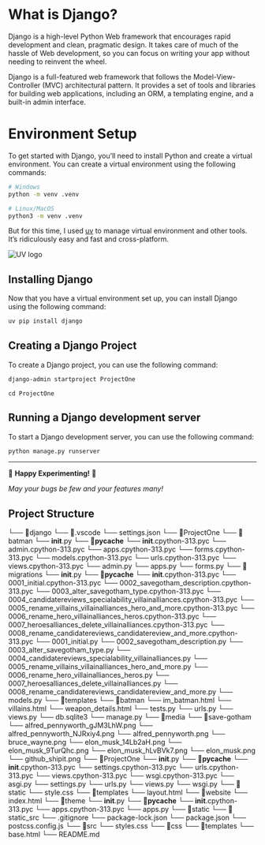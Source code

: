 # What is Django?
Django is a high-level Python Web framework that encourages rapid development and clean, pragmatic design. It takes care of much of the hassle of Web development, so you can focus on writing your app without needing to reinvent the wheel.

Django is a full-featured web framework that follows the Model-View-Controller (MVC) architectural pattern. It provides a set of tools and libraries for building web applications, including an ORM, a templating engine, and a built-in admin interface.

# Environment Setup
To get started with Django, you’ll need to install Python and create a virtual environment. You can create a virtual environment using the following commands:

```bash
# Windows
python -m venv .venv
```

```bash
# Linux/MacOS
python3 -m venv .venv
```
But for this time, I used [uv](https://docs.astral.sh/uv/) to manage virtual environment and other tools. It’s ridiculously easy and fast and cross-platform.

![UV logo](https://github.com/astral-sh/uv/assets/1309177/03aa9163-1c79-4a87-a31d-7a9311ed9310#only-dark)

## Installing Django
Now that you have a virtual environment set up, you can install Django using the following command:
```bash
uv pip install django
```
## Creating a Django Project
To create a Django project, you can use the following command:
```bash
django-admin startproject ProjectOne
```
```base
cd ProjectOne
```
## Running a Django development server
To start a Django development server, you can use the following command:
```bash
python manage.py runserver
```

---

🎉 **Happy Experimenting!** 🎉


*May your bugs be few and your features many!*

## Project Structure
└── 📁django
    └── 📁.vscode
        └── settings.json
    └── 📁ProjectOne
        └── 📁batman
            └── __init__.py
            └── 📁__pycache__
                └── __init__.cpython-313.pyc
                └── admin.cpython-313.pyc
                └── apps.cpython-313.pyc
                └── forms.cpython-313.pyc
                └── models.cpython-313.pyc
                └── urls.cpython-313.pyc
                └── views.cpython-313.pyc
            └── admin.py
            └── apps.py
            └── forms.py
            └── 📁migrations
                └── __init__.py
                └── 📁__pycache__
                    └── __init__.cpython-313.pyc
                    └── 0001_initial.cpython-313.pyc
                    └── 0002_savegotham_description.cpython-313.pyc
                    └── 0003_alter_savegotham_type.cpython-313.pyc
                    └── 0004_candidatereviews_specialability_villainalliances.cpython-313.pyc
                    └── 0005_rename_villains_villainalliances_hero_and_more.cpython-313.pyc
                    └── 0006_rename_hero_villainalliances_heros.cpython-313.pyc
                    └── 0007_heroesalliances_delete_villainalliances.cpython-313.pyc
                    └── 0008_rename_candidatereviews_candidatereview_and_more.cpython-313.pyc
                └── 0001_initial.py
                └── 0002_savegotham_description.py
                └── 0003_alter_savegotham_type.py
                └── 0004_candidatereviews_specialability_villainalliances.py
                └── 0005_rename_villains_villainalliances_hero_and_more.py
                └── 0006_rename_hero_villainalliances_heros.py
                └── 0007_heroesalliances_delete_villainalliances.py
                └── 0008_rename_candidatereviews_candidatereview_and_more.py
            └── models.py
            └── 📁templates
                └── 📁batman
                    └── im_batman.html
                    └── villains.html
                    └── weapon_details.html
            └── tests.py
            └── urls.py
            └── views.py
        └── db.sqlite3
        └── manage.py
        └── 📁media
            └── 📁save-gotham
                └── alfred_pennyworth_gJM3LhW.png
                └── alfred_pennyworth_NJRxiy4.png
                └── alfred_pennyworth.png
                └── bruce_wayne.png
                └── elon_musk_14Lb2aH.png
                └── elon_musk_9TurQhc.png
                └── elon_musk_hLvBVk7.png
                └── elon_musk.png
                └── github_shipit.png
        └── 📁ProjectOne
            └── __init__.py
            └── 📁__pycache__
                └── __init__.cpython-313.pyc
                └── settings.cpython-313.pyc
                └── urls.cpython-313.pyc
                └── views.cpython-313.pyc
                └── wsgi.cpython-313.pyc
            └── asgi.py
            └── settings.py
            └── urls.py
            └── views.py
            └── wsgi.py
        └── 📁static
            └── style.css
        └── 📁templates
            └── layout.html
            └── 📁website
                └── index.html
        └── 📁theme
            └── __init__.py
            └── 📁__pycache__
                └── __init__.cpython-313.pyc
                └── apps.cpython-313.pyc
            └── apps.py
            └── 📁static
            └── 📁static_src
                └── .gitignore
                └── package-lock.json
                └── package.json
                └── postcss.config.js
                └── 📁src
                    └── styles.css
                └── 📁css
            └── 📁templates
                └── base.html
    └── README.md